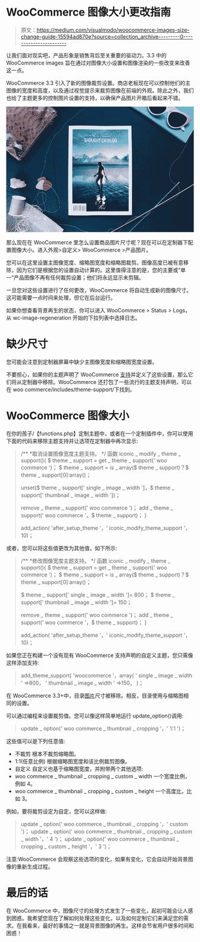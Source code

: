 # WooCommerce 图像大小更改指南

> 原文：<https://medium.com/visualmodo/woocommerce-images-size-change-guide-15594ad870e?source=collection_archive---------0----------------------->

让我们面对现实吧，产品形象是销售背后至关重要的驱动力。3.3 中的 WooCommerce images 旨在通过对图像大小设置和图像渲染的一些改变来改善这一点。

WooCommerce 3.3 引入了新的图像裁剪设置。商店老板现在可以控制他们的主图像的宽度和高度，以及通过视觉提示来裁剪图像在前端的外观。除此之外，我们也给了主题更多的控制图片设置的支持，以确保产品图片开箱后看起来不错。

![](img/ee62946479d93e24f1dec5a36d8d2691.png)

那么现在在 WooCommerce 里怎么设置商品图片尺寸呢？现在可以在定制器下配置图像大小。进入外观>自定义> WooCommerce >产品图片。

您可以在这里设置主图像宽度、缩略图宽度和缩略图裁剪。图像高度已被有意移除，因为它们是根据您的设置自动计算的。这里值得注意的是，您的主要或“单一”产品图像不再有任何裁剪设置；他们将永远显示未剪辑。

一旦您对这些设置进行了任何更改，WooCommerce 将自动生成新的图像尺寸。这可能需要一点时间来处理，但它在后台运行。

如果你想查看背景再生的状态，你可以进入 WooCommerce > Status > Logs，从 wc-image-regeneration 开始的下拉列表中选择日志。

# 缺少尺寸

您可能会注意到定制器屏幕中缺少主图像宽度和缩略图宽度设置。

不要担心，如果你的主题声明了 WooCommerce [支持](https://visualmodo.com/blog/)并定义了这些设置，那么它们将从定制器中移除。WooCommerce 还打包了一些流行的主题支持声明，可以在 woo commerce/includes/theme-support/下找到。

# WooCommerce 图像大小

在你的孩子/【functions.php】定制主题中，或者在一个定制插件中，你可以使用下面的代码来移除主题支持并让选项在定制器中再次显示:

> /**
> *取消设置图像宽度主题支持。
> */
> 函数 iconic _ modify _ theme _ support(){
> $ theme _ support = get _ theme _ support(' woo commerce ')；
> $ theme _ support = is _ array($ theme _ support)？$ theme _ support[0]:array()；
> 
> unset($ theme _ support[' single _ image _ width ']，$ theme _ support[' thumbnail _ image _ width '])；
> 
> remove _ theme _ support(' woo commerce ')；
> add _ theme _ support(' woo commerce '，$ theme _ support)；
> }
> 
> add_action( 'after_setup_theme '，' iconic_modify_theme_support '，10)；

或者，您可以将这些值更改为其他值，如下所示:

> /**
> *修改图像宽度主题支持。
> */
> 函数 iconic _ modify _ theme _ support(){
> $ theme _ support = get _ theme _ support(' woo commerce ')；
> $ theme _ support = is _ array($ theme _ support)？$ theme _ support[0]:array()；
> 
> $ theme _ support[' single _ image _ width ']= 800；
> $ theme _ support[' thumbnail _ image _ width ']= 150；
> 
> remove _ theme _ support(' woo commerce ')；
> add _ theme _ support(' woo commerce '，$ theme _ support)；
> }
> 
> add_action( 'after_setup_theme '，' iconic_modify_theme_support '，10)；

如果您正在构建一个没有现有 WooCommerce 支持声明的自定义主题，您只需像这样添加支持:

> add_theme_support( 'woocommerce '，array(
> ' single _ image _ width ' =>800，
> ' thumbnail _ image _ width ' =>150，
> )；

在 WooCommerce 3.3+中，目录[图片](https://shots.visualmodo.com/)尺寸被移除。相反，目录使用与缩略图相同的设置。

可以通过编程来设置裁剪值。您可以像这样简单地运行 update_option()调用:

> update _ option(' woo commerce _ thumbnail _ cropping '，' 1:1 ')；

这些值可以是下列任意值:

*   不裁剪
    根本不裁剪缩略图。
*   1:1(任意比例)
    根据缩略图宽度和该比例裁剪图像。
*   自定义
    自定义也基于缩略图宽度，并附带两个其他选项:
*   woo commerce _ thumbnail _ cropping _ custom _ width
    一个宽度比例，例如 4。
*   woo commerce _ thumbnail _ cropping _ custom _ height
    一个高度比，比如 3。

例如，要将裁剪设定为自定，您可以这样做:

> update _ option(' woo commerce _ thumbnail _ cropping '，' custom ')；
> update _ option(' woo commerce _ thumbnail _ cropping _ custom _ width '，' 4 ')；
> update _ option(' woo commerce _ thumbnail _ cropping _ custom _ height '，' 3 ')；

注意:WooCommerce 会观察这些选项的变化，如果有变化，它会自动开始背景图像的重新生成过程。

# 最后的话

在 WooCommerce 中，图像尺寸的处理方式发生了一些变化，起初可能会让人感到困惑。我希望您现在了解如何处理这些变化，以及如何定制它们来满足您的需求。在我看来，最好的事情之一就是背景图像的再生。这样会节省用户很多时间和困惑！